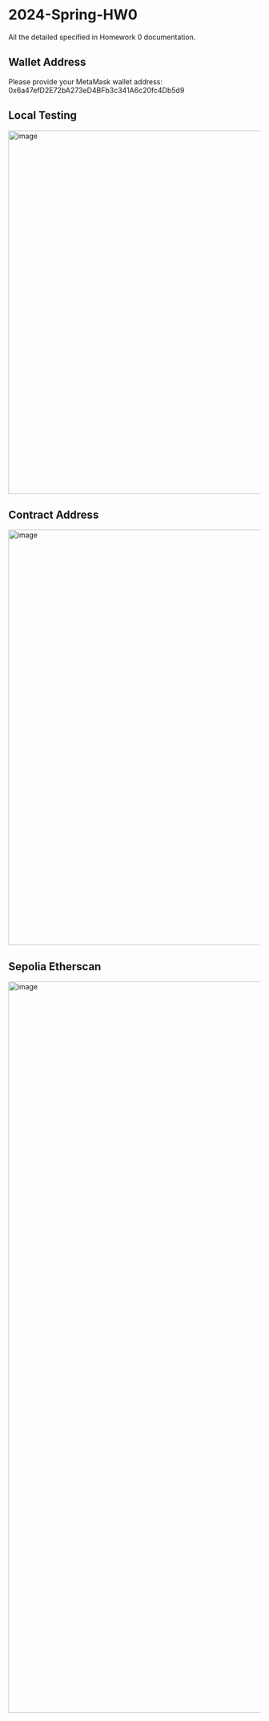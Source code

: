 # 2024-Spring-HW0

All the detailed specified in Homework 0 documentation.

## Wallet Address
Please provide your MetaMask wallet address: 0x6a47efD2E72bA273eD4BFb3c341A6c20fc4Db5d9

## Local Testing
<img width="724" alt="image" src="https://github.com/habby1012/2024-Spring-HW0/assets/80194639/50aa76bc-d70c-436a-a043-fb386e986fc8">

## Contract Address
<img width="828" alt="image" src="https://github.com/habby1012/2024-Spring-HW0/assets/80194639/50912234-1f05-4372-980e-ccee5ef271f0">

## Sepolia Etherscan
<img width="1457" alt="image" src="https://github.com/habby1012/2024-Spring-HW0/assets/80194639/15faa957-2a42-4eeb-8e02-30ce2b33bbd2">
